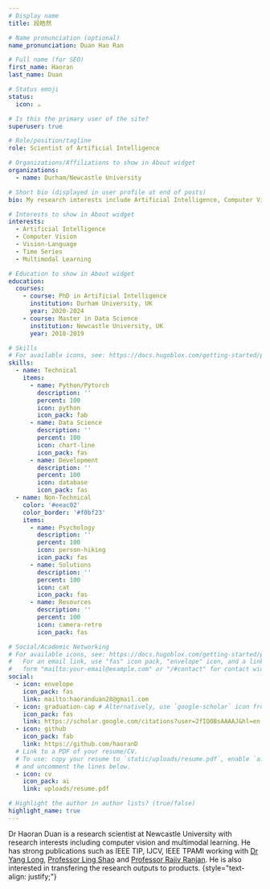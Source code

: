 ```yaml
---
# Display name
title: 段皓然

# Name pronunciation (optional)
name_pronunciation: Duan Hao Ran

# Full name (for SEO)
first_name: Haoran
last_name: Duan

# Status emoji
status:
  icon: ☕️

# Is this the primary user of the site?
superuser: true

# Role/position/tagline
role: Scientist of Artificial Intelligence

# Organizations/Affiliations to show in About widget
organizations:
  - name: Durham/Newcastle University

# Short bio (displayed in user profile at end of posts)
bio: My research interests include Artificial Intelligence, Computer Vision and Multimodal Learning.

# Interests to show in About widget
interests:
  - Artificial Intelligence
  - Computer Vision
  - Vision-Language
  - Time Series
  - Multimodal Learning

# Education to show in About widget
education:
  courses:
    - course: PhD in Artificial Intelligence
      institution: Durham University, UK
      year: 2020-2024
    - course: Master in Data Science
      institution: Newcastle University, UK
      year: 2018-2019

# Skills
# For available icons, see: https://docs.hugoblox.com/getting-started/page-builder/#icons
skills:
  - name: Technical
    items:
      - name: Python/Pytorch
        description: ''
        percent: 100
        icon: python
        icon_pack: fab
      - name: Data Science
        description: ''
        percent: 100
        icon: chart-line
        icon_pack: fas
      - name: Development
        description: ''
        percent: 100
        icon: database
        icon_pack: fas
  - name: Non-Technical
    color: '#eeac02'
    color_border: '#f0bf23'
    items:
      - name: Psychology
        description: ''
        percent: 100
        icon: person-hiking
        icon_pack: fas
      - name: Solutions
        description: ''
        percent: 100
        icon: cat
        icon_pack: fas
      - name: Resources
        description: ''
        percent: 100
        icon: camera-retro
        icon_pack: fas

# Social/Academic Networking
# For available icons, see: https://docs.hugoblox.com/getting-started/page-builder/#icons
#   For an email link, use "fas" icon pack, "envelope" icon, and a link in the
#   form "mailto:your-email@example.com" or "/#contact" for contact widget.
social:
  - icon: envelope
    icon_pack: fas
    link: mailto:haoranduan28@gmail.com
  - icon: graduation-cap # Alternatively, use `google-scholar` icon from `ai` icon pack
    icon_pack: fas
    link: https://scholar.google.com/citations?user=2fIQOBsAAAAJ&hl=en
  - icon: github
    icon_pack: fab
    link: https://github.com/haoranD
  # Link to a PDF of your resume/CV.
  # To use: copy your resume to `static/uploads/resume.pdf`, enable `ai` icons in `params.yaml`,
  # and uncomment the lines below.
  - icon: cv
    icon_pack: ai
    link: uploads/resume.pdf

# Highlight the author in author lists? (true/false)
highlight_name: true
---
```


Dr Haoran Duan is a research scientist at Newcastle University with research interests including computer vision and multimodal learning. He has strong publications such as IEEE TIP, IJCV, IEEE TPAMI working with [Dr Yang Long](https://scholar.google.com/citations?user=IrkuknEAAAAJ&hl=en), [Professor Ling Shao](https://scholar.google.com/citations?hl=en&user=z84rLjoAAAAJ&view_op=list_works&sortby=pubdate) and [Professor Rajiv Ranjan](https://scholar.google.com/citations?user=Y_Y3fVEAAAAJ&hl=en). He is also interested in transfering the research outputs to products.
{style="text-align: justify;"}

